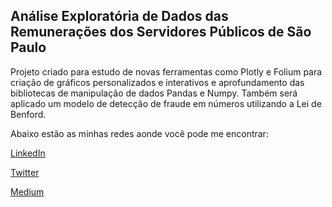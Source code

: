## Análise Exploratória de Dados das Remunerações dos Servidores Públicos de São Paulo

Projeto criado para estudo de novas ferramentas como Plotly e Folium para criação de gráficos personalizados e interativos e aprofundamento das bibliotecas de manipulação de dados Pandas e Numpy.
Também será aplicado um modelo de detecção de fraude em números utilizando a Lei de Benford.



Abaixo estão as minhas redes aonde você pode me encontrar:

[LinkedIn](https://www.linkedin.com/in/mateus-lulio/)

[Twitter](https://twitter.com/LulioMateus)

[Medium](https://medium.com/@mateuslulio)
